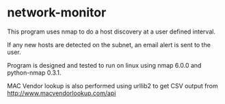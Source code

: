 network-monitor
===============

This program uses nmap to do a host discovery at a user defined interval.

If any new hosts are detected on the subnet, an email alert is sent to the user.

Program is designed and tested to run on linux using nmap 6.0.0 and python-nmap 0.3.1.

MAC Vendor lookup is also performed using urllib2 to get CSV output from http://www.macvendorlookup.com/api
